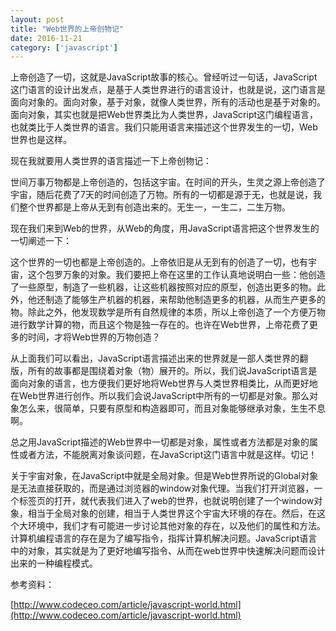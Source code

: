 ```yaml
---
layout: post
title: "Web世界的上帝创物记"
date: 2016-11-21
category: ['javascript']
---
```


上帝创造了一切，这就是JavaScript故事的核心。曾经听过一句话，JavaScript这门语言的设计出发点，是基于人类世界进行的语言设计，也就是说，这门语言是面向对象的。面向对象，基于对象，就像人类世界，所有的活动也是基于对象的。面向对象，其实也就是把Web世界类比为人类世界，JavaScript这门编程语言，也就类比于人类世界的语言。我们只能用语言来描述这个世界发生的一切，Web世界也是这样。


现在我就要用人类世界的语言描述一下上帝创物记：


世间万事万物都是上帝创造的，包括这宇宙。在时间的开头，生灵之源上帝创造了宇宙，随后花费了7天的时间创造了万物。所有的一切都是源于无，也就是说，我们整个世界都是上帝从无到有创造出来的。无生一，一生二，二生万物。


现在我们来到Web的世界，从Web的角度，用JavaScript语言把这个世界发生的一切阐述一下：


这个世界的一切也都是上帝创造的。上帝依旧是从无到有的创造了一切，也有宇宙，这个包罗万象的对象。我们要把上帝在这里的工作认真地说明白一些：他创造了一些原型，制造了一些机器，让这些机器按照对应的原型，创造出更多的物。此外，他还制造了能够生产机器的机器，来帮助他制造更多的机器，从而生产更多的物。除此之外，他发现数学是所有自然规律的本质，所以上帝创造了一个方便万物进行数学计算的物，而且这个物是独一存在的。也许在Web世界，上帝花费了更多的时间，才将Web世界的万物创造？


从上面我们可以看出，JavaScript语言描述出来的世界就是一部人类世界的翻版，所有的故事都是围绕着对象（物）展开的。所以，我们说JavaScript语言是面向对象的语言，也方便我们更好地将Web世界与人类世界相类比，从而更好地在Web世界进行创作。所以我们会说JavaScript中所有的一切都是对象。那么对象怎么来，很简单，只要有原型和构造器即可，而且对象能够继承对象，生生不息啊。


总之用JavaScript描述的Web世界中一切都是对象，属性或者方法都是对象的属性或者方法，不能脱离对象谈问题，在JavaScript这门语言中就是这样。切记！

关于宇宙对象，在JavaScript中就是全局对象。但是Web世界所说的Global对象是无法直接获取的，而是通过浏览器的window对象代理。当我们打开浏览器，一个标签页的打开，就代表我们进入了web的世界，也就说明创建了一个window对象，相当于全局对象的创建，相当于人类世界这个宇宙大环境的存在。然后，在这个大环境中，我们才有可能进一步讨论其他对象的存在，以及他们的属性和方法。计算机编程语言的存在是为了编写指令，指挥计算机解决问题。JavaScript语言中的对象，其实就是为了更好地编写指令、从而在web世界中快速解决问题而设计出来的一种编程模式。

参考资料：

[http://www.codeceo.com/article/javascript-world.html](http://www.codeceo.com/article/javascript-world.html)